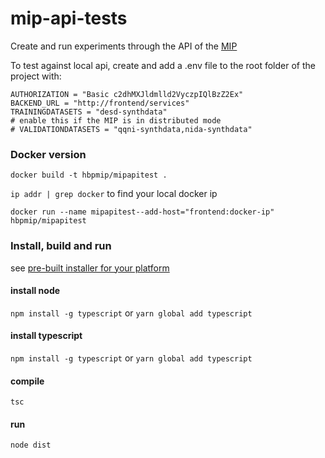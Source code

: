 # mip-api-tests

Create and run experiments through the API of the [MIP](https://github.com/LREN-CHUV/web-analytics-starter)

To test against local api, create and add a .env file to the root folder of the project with:
```
AUTHORIZATION = "Basic c2dhMXJldmlld2VyczpIQlBzZ2Ex"
BACKEND_URL = "http://frontend/services"
TRAININGDATASETS = "desd-synthdata"
# enable this if the MIP is in distributed mode
# VALIDATIONDATASETS = "qqni-synthdata,nida-synthdata"
```
### Docker version
`docker build -t hbpmip/mipapitest .`

`ip addr | grep docker` to find your local docker ip

`docker run --name mipapitest--add-host="frontend:docker-ip" hbpmip/mipapitest`

### Install, build and run
see [pre-built installer for your platform](https://nodejs.org/en/download/)

#### install node
`npm install -g typescript`
or 
`yarn global add typescript`

#### install typescript
`npm install -g typescript`
or 
`yarn global add typescript`

#### compile
`tsc`

#### run
`node dist`
